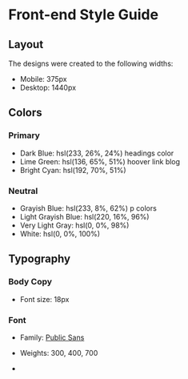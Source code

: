 # Front-end Style Guide

## Layout

The designs were created to the following widths:

- Mobile: 375px
- Desktop: 1440px

## Colors

### Primary

- Dark Blue: hsl(233, 26%, 24%) headings color
- Lime Green: hsl(136, 65%, 51%) hoover link blog
- Bright Cyan: hsl(192, 70%, 51%)

### Neutral

- Grayish Blue: hsl(233, 8%, 62%) p colors
- Light Grayish Blue: hsl(220, 16%, 96%)
- Very Light Gray: hsl(0, 0%, 98%)
- White: hsl(0, 0%, 100%)

## Typography

### Body Copy

- Font size: 18px

### Font

- Family: [Public Sans](https://fonts.google.com/specimen/Public+Sans)
- Weights: 300, 400, 700

-
